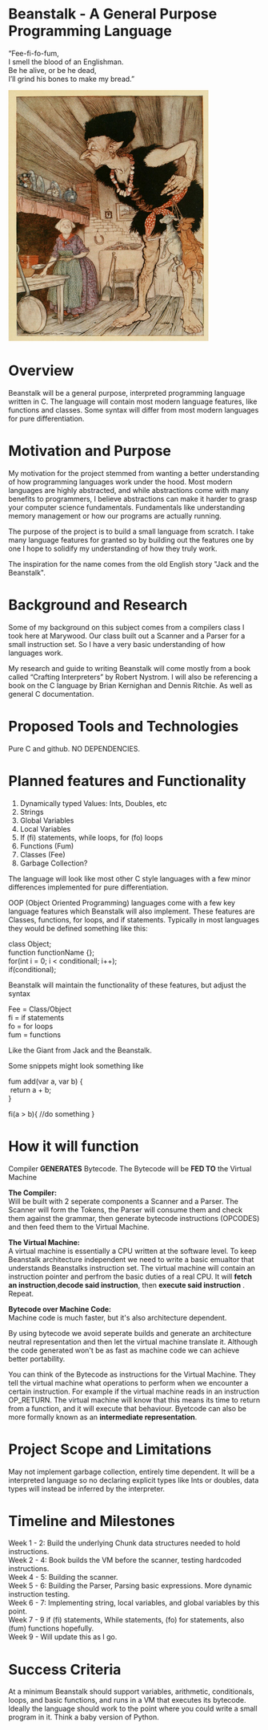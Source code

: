# Beanstalk - A General Purpose Programming Language

“Fee-fi-fo-fum,\
I smell the blood of an Englishman.\
Be he alive, or be he dead,\
I’ll grind his bones to make my bread.”

<img src="https://github.com/Jtog123/Beanstalk/blob/3a90e80d5877af6dba166c91c898c4221f4d1f7a/JackBeanstalkGiant.jpg" width="400" height="500">

# Overview

Beanstalk will be a general purpose, interpreted programming language written in C. The language will contain most modern language features, like functions and classes. Some syntax will differ from most modern languages for pure differentiation. 

# Motivation and Purpose

My motivation for the project stemmed from wanting a better understanding of how programming languages work under the hood. Most modern languages are highly abstracted, and while abstractions come with many benefits to programmers, I believe abstractions can make it harder to grasp your computer science fundamentals. Fundamentals like understanding memory management or how our programs are actually running.

The purpose of the project is to build a small language from scratch. I take many language features for granted so by building out the features one by one I hope to solidify my understanding of how they truly work.

The inspiration for the name comes from the old English story "Jack and the Beanstalk".

# Background and Research

Some of my background on this subject comes from a compilers class I took here at Marywood. Our class built out a Scanner and a Parser for a small instruction set. So I have a very basic understanding of how languages work. 

My research and guide to writing Beanstalk will come mostly from a book called “Crafting Interpreters” by Robert Nystrom. I will also be referencing a book on the C language by Brian Kernighan and Dennis Ritchie. As well as general C documentation.

# Proposed Tools and Technologies

Pure C and github. NO DEPENDENCIES. 

# Planned features and Functionality

1. Dynamically typed Values: Ints, Doubles, etc
2. Strings
3. Global Variables
4. Local Variables
5. If (fi) statements, while loops, for (fo) loops
6. Functions (Fum)
7. Classes (Fee)
8. Garbage Collection?

The language will look like most other C style languages with a few minor differences implemented for pure differentiation.

OOP (Object Oriented Programming) languages come with a few key language features which Beanstalk will also implement. These features are Classes, functions, for loops, and if statements.
Typically in most languages they would be defined something like this:

class Object;\
function functionName {};\
for(int i = 0; i < conditionall; i++);\
if(conditional);

Beanstalk will maintain the functionality of these features, but adjust the syntax

Fee = Class/Object\
fi = if statements\
fo = for loops\
fum = functions

Like the Giant from Jack and the Beanstalk.

Some snippets might look something like

fum add(var a, var b) {\
&nbsp;return a + b;\
}

fi(a > b){
  //do something
}

# How it will function
Compiler **GENERATES** Bytecode. The Bytecode will be **FED TO** the Virtual Machine

**The Compiler:**\
Will be built with 2 seperate components a Scanner and a Parser.
The Scanner will form the Tokens, the Parser will consume them and check them against the grammar, then generate bytecode instructions (OPCODES) and then feed them to the Virtual Machine.

**The Virtual Machine:**\
A virtual machine is essentially a CPU written at the software level. To keep Beanstalk architecture independent we need to write a basic emualtor that understands Beanstalks instruction set.
The virtual machine will contain an instruction pointer and perfrom the basic duties of a real CPU. It will **fetch an instruction**,**decode said instruction**, then **execute said instruction** . Repeat.

**Bytecode over Machine Code:**\
Machine code is much faster, but it's also architecture dependent.

By using bytecode we avoid seperate builds and generate an architecture neutral representation and then let the virtual machine translate it. Although the code generated won't be as fast as machine code we can achieve better portability.

You can think of the Bytecode as instructions for the Virtual Machine. They tell the virtual machine what operations to perform when we encounter a certain instruction.
For example if the virtual machine reads in an instruction OP_RETURN. The virtual machine will know that this means its time to return from a function, and it will execute that behaviour. Byetcode can also be more formally known as an **intermediate representation**.

# Project Scope and Limitations

May not implement garbage collection, entirely time dependent. It will be a interpreted language so no declaring explicit types like Ints or doubles, data types will instead be inferred by the interpreter.

# Timeline and Milestones

Week 1 - 2:  Build the underlying Chunk data structures needed to hold instructions.\
Week 2 - 4: Book builds the VM before the scanner, testing hardcoded instructions.\
Week 4 - 5: Building the scanner.\
Week 5 - 6: Building the Parser, Parsing basic expressions. More dynamic instruction testing.\
Week 6 - 7: Implementing string, local variables, and global variables by this point.\
Week 7 - 9 if (fi) statements, While statements, (fo) for statements, also (fum) functions hopefully.\
Week 9 - Will update this as I go.

# Success Criteria
At a minimum Beanstalk should support variables, arithmetic, conditionals, loops, and basic functions, and runs in a VM that executes its bytecode. Ideally the language should work to the point where you could write a small program in it. Think a baby version of Python.




